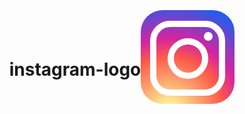 # instagram-logo
<html><head><style type="text/css" id="dcoder_stylesheet">/* Css reset */  
 * {  
   margin: 0;  
   padding: 0;  
   box-sizing: border-box;  
 }  
 /* centering the insta logo */  
 body {  
   display: flex;  
   justify-content: center;  
   align-items: center;  
   width: 100vw;  
   height: 100vh;  
   overflow: hidden;  
 }
/* main box of insta */  
 .insta {  
   width: 150px;  
   height: 150px;  
   background: radial-gradient(circle at 30% 107%, #fdf497 0%, #fdf497 5%, #fd5949 45%, #d6249f 60%, #285aeb 90%);  
   border-radius: 35px;  
   display: grid;  
   place-items: center;  
 }  
 /* innerbox in insta box */  
 .innerbox {  
   width: 120px;  
   height: 120px;  
   border: 10px solid #fff;  
   border-radius: 32px;  
   display: grid;  
   place-items: center;  
   position: relative;  
 } 
 /* center circle of insta */  
 .innerbox::before {  
   content: '';  
   width: 45px;  
   height: 45px;  
   border: 10px solid #fff;  
   border-radius: 50%;  
   background: transparent;  
   position: absolute;  
 }  
 /* top right circle of insta */  
 .innerbox::after {  
   content: '';  
   width: 10px;  
   height: 10px;  
   border: 2px solid #fff;  
   border-radius: 50%;  
   background: #fff;  
   position: absolute;  
   top: 8px;  
   right: 10px;  
 } 

</style></head><body><div class="insta">  
     <div class="innerbox">  
     </div>  
   </div>  </body></html>

